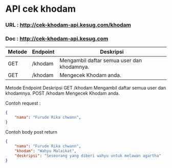 # API cek khodam
### URL : http://cek-khodam-api.kesug.com/khodam
### Doc : http://cek-khodam-api.kesug.com


| Metode  | Endpoint |                 Deskripsi                  |
| ------- | -------- | ------------------------------------------ |
| GET     | /khodam  | Mengambil daftar semua user dan khodamnya. |
| GET     | /khodam  | Mengecek Khodam anda.                      |

Metode 	Endpoint 	Deskripsi
GET 	/khodam 	Mengambil daftar semua user dan khodamnya.
POST 	/khodam 	Mengecek Khodam anda.

Contoh request :
```json
{
    "nama": "Furude Rika chwann",
}

```


Contoh body post return

```json
{
    "nama": "Furude Rika chwann",
    "khodam": "Wahyu Malaikat",
    "deskripsi": "Seseorang yang diberi wahyu untuk melawan agartha"
}

```


